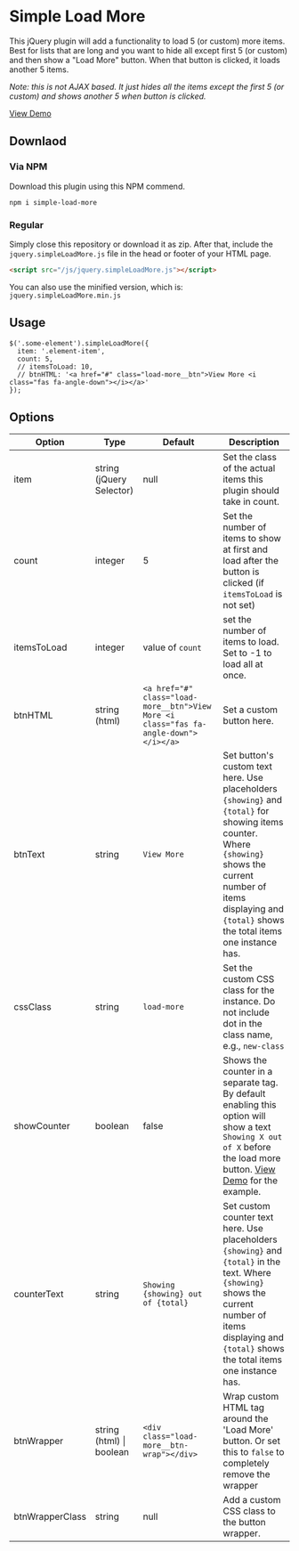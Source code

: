 # Simple Load More
This jQuery plugin will add a functionality to load 5 (or custom) more items. Best for lists that are long and you want to hide all except first 5 (or custom) and then show a "Load More" button. When that button is clicked, it loads another 5 items.

*Note: this is not AJAX based. It just hides all the items except the first 5 (or custom) and shows another 5 when button is clicked.*

<a href="https://zeshanshani.github.io/simple-load-more/demos/demo.html" target="_blank">View Demo</a>

## Downlaod

### Via NPM

Download this plugin using this NPM commend.

```
npm i simple-load-more
```

### Regular

Simply close this repository or download it as zip. After that, include the `jquery.simpleLoadMore.js` file in the head or footer of your HTML page.

``` HTML
<script src="/js/jquery.simpleLoadMore.js"></script>
```

You can also use the minified version, which is: `jquery.simpleLoadMore.min.js`

## Usage

``` JS
$('.some-element').simpleLoadMore({
  item: '.element-item',
  count: 5,
  // itemsToLoad: 10,
  // btnHTML: '<a href="#" class="load-more__btn">View More <i class="fas fa-angle-down"></i></a>'
});
```

## Options

| Option | Type | Default | Description |
| ------ | ---- | ------- | ----------- |
| item | string (jQuery Selector) | null | Set the class of the actual items this plugin should take in count. |
| count | integer | 5 | Set the number of items to show at first and load after the button is clicked (if `itemsToLoad` is not set) |
| itemsToLoad | integer | value of `count` | set the number of items to load. Set to -1 to load all at once. |
| btnHTML | string (html) | `<a href="#" class="load-more__btn">View More <i class="fas fa-angle-down"></i></a>` | Set a custom button here. |
| btnText | string | `View More` | Set button's custom text here. Use placeholders `{showing}` and `{total}` for showing items counter. Where `{showing}` shows the current number of items displaying and `{total}` shows the total items one instance has. |
| cssClass | string | `load-more` | Set the custom CSS class for the instance. Do not include dot in the class name, e.g., `new-class`  |
| showCounter | boolean | false | Shows the counter in a separate tag. By default enabling this option will show a text `Showing X out of X` before the load more button. <a href="https://zeshanshani.github.io/simple-load-more/demos/demo.html" target="_blank">View Demo</a> for the example. |
| counterText | string | `Showing {showing} out of {total}` | Set custom counter text here. Use placeholders `{showing}` and `{total}` in the text. Where `{showing}` shows the current number of items displaying and `{total}` shows the total items one instance has. |
| btnWrapper | string (html) \\| boolean | `<div class="load-more__btn-wrap"></div>` | Wrap custom HTML tag around the 'Load More' button. Or set this to `false` to completely remove the wrapper |
| btnWrapperClass | string | null | Add a custom CSS class to the button wrapper. |
